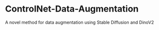 # ControlNet-Data-Augmentation
A novel method for data augmentation using Stable Diffusion and DinoV2
